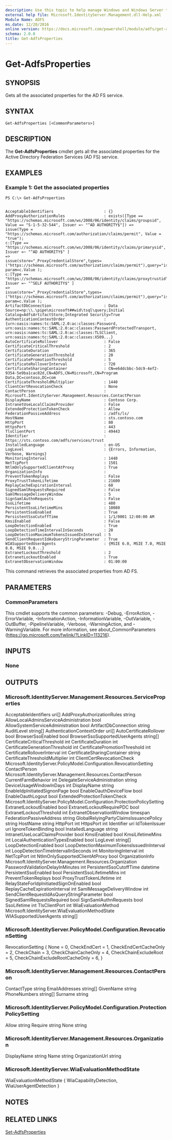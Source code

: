 ```yaml
---
description: Use this topic to help manage Windows and Windows Server technologies with Windows PowerShell.
external help file: Microsoft.IdentityServer.Management.dll-Help.xml
Module Name: ADFS
ms.date: 12/20/2016
online version: https://docs.microsoft.com/powershell/module/adfs/get-adfsproperties?view=windowsserver2019-ps&wt.mc_id=ps-gethelp
schema: 2.0.0
title: Get-AdfsProperties
---
```


# Get-AdfsProperties

## SYNOPSIS
Gets all the associated properties for the AD FS service.

## SYNTAX

```
Get-AdfsProperties [<CommonParameters>]
```

## DESCRIPTION
The **Get-AdfsProperties** cmdlet gets all the associated properties for the Active Directory Federation Services (AD FS) service.

## EXAMPLES

### Example 1: Get the associated properties
```
PS C:\> Get-AdfsProperties


AcceptableIdentifiers                      : {}
AddProxyAuthorizationRules                 : exists([Type == "https://schemas.microsoft.com/ws/2008/06/identity/claims/groupsid", Value == "S-1-5-32-544", Issuer =~ "^AD AUTHORITY$"]) =>
issue(Type = "https://schemas.microsoft.com/authorization/claims/permit", Value = "true");
c:[Type == "https://schemas.microsoft.com/ws/2008/06/identity/claims/primarysid", Issuer =~ "^AD AUTHORITY$" ]
=>
issue(store="_ProxyCredentialStore",types=("https://schemas.microsoft.com/authorization/claims/permit"),query="isProxyTrustManagerSid({0})",
param=c.Value );
c:[Type == "https://schemas.microsoft.com/ws/2008/06/identity/claims/proxytrustid", Issuer =~ "^SELF AUTHORITY$" ]
=>
issue(store="_ProxyCredentialStore",types=("https://schemas.microsoft.com/authorization/claims/permit"),query="isProxyTrustProvisioned({0})",
param=c.Value );
ArtifactDbConnection                       : Data Source=np:\\.\pipe\microsoft##wid\tsql\query;Initial Catalog=AdfsArtifactStore;Integrated Security=True
AuthenticationContextOrder                 : {urn:oasis:names:tc:SAML:2.0:ac:classes:Password, urn:oasis:names:tc:SAML:2.0:ac:classes:PasswordProtectedTransport,
urn:oasis:names:tc:SAML:2.0:ac:classes:TLSClient, urn:oasis:names:tc:SAML:2.0:ac:classes:X509...}
AutoCertificateRollover                    : False
CertificateCriticalThreshold               : 2
CertificateDuration                        : 365
CertificateGenerationThreshold             : 20
CertificatePromotionThreshold              : 5
CertificateRolloverInterval                : 720
CertificateSharingContainer                : CN=e6ddcbbc-5dc9-4ef2-9354-5e9ba1cac82d,CN=ADFS,CN=Microsoft,CN=Program Data,DC=contoso,DC=com
CertificateThresholdMultiplier             : 1440
ClientCertRevocationCheck                  : None
ContactPerson                              : Microsoft.IdentityServer.Management.Resources.ContactPerson
DisplayName                                : Contoso Corp.
IntranetUseLocalClaimsProvider             : False
ExtendedProtectionTokenCheck               : Allow
FederationPassiveAddress                   : /adfs/ls/
HostName                                   : sts.contoso.com
HttpPort                                   : 80
HttpsPort                                  : 443
TlsClientPort                              : 49443
Identifier                                 : https://sts.contoso.com/adfs/services/trust
InstalledLanguage                          : en-US
LogLevel                                   : {Errors, Information, Verbose, Warnings}
MonitoringInterval                         : 1440
NetTcpPort                                 : 1501
NtlmOnlySupportedClientAtProxy             : True
OrganizationInfo                           :
PreventTokenReplays                        : False
ProxyTrustTokenLifetime                    : 21600
ReplayCacheExpirationInterval              : 60
SignedSamlRequestsRequired                 : False
SamlMessageDeliveryWindow                  : 5
SignSamlAuthnRequests                      : False
SsoLifetime                                : 480
PersistentSsoLifetimeMins                  : 10080
PersistentSsoEnabled                       : True
PersistentSsoCutoffTime                    : 1/1/0001 12:00:00 AM
KmsiEnabled                                : False
LoopDetectionEnabled                       : True
LoopDetectionTimeIntervalInSeconds         : 20
LoopDetectionMaximumTokensIssuedInInterval : 5
SendClientRequestIdAsQueryStringParameter  : True
WIASupportedUserAgents                     : {MSIE 6.0, MSIE 7.0, MSIE 8.0, MSIE 9.0...}
ExtranetLockoutThreshold                   : 2
ExtranetLockoutEnabled                     : True
ExtranetObservationWindow                  : 01:00:00
```

This command retrieves the associated properties from AD FS.

## PARAMETERS

### CommonParameters
This cmdlet supports the common parameters: -Debug, -ErrorAction, -ErrorVariable, -InformationAction, -InformationVariable, -OutVariable, -OutBuffer, -PipelineVariable, -Verbose, -WarningAction, and -WarningVariable. For more information, see about_CommonParameters (https://go.microsoft.com/fwlink/?LinkID=113216).

## INPUTS

### None

## OUTPUTS

### Microsoft.IdentityServer.Management.Resources.ServiceProperties
AcceptableIdentifiers                       uri[]
AddProxyAuthorizationRules                  string
AllowLocalAdminsServiceAdministration       bool
AllowSystemServiceAdministration            bool
ArtifactDbConnection                        string
AuditLevel                                  string[]
AuthenticationContextOrder                  uri[]
AutoCertificateRollover                     bool
BrowserSsoEnabled                           bool
BrowserSsoSupportedUserAgents               string[]
CertificateCriticalThreshold                int
CertificateDuration                         int
CertificateGenerationThreshold              int
CertificatePromotionThreshold               int
CertificateRolloverInterval                 int
CertificateSharingContainer                 string
CertificateThresholdMultiplier              int
ClientCertRevocationCheck                   Microsoft.IdentityServer.PolicyModel.Configuration.RevocationSetting
ContactPerson                               Microsoft.IdentityServer.Management.Resources.ContactPerson
CurrentFarmBehavior                         int
DelegateServiceAdministration               string
DeviceUsageWindowInDays                     int
DisplayName                                 string
EnableIdpInitiatedSignonPage                bool
EnableOauthDeviceFlow                       bool
EnableOauthLogout                           bool
ExtendedProtectionTokenCheck                Microsoft.IdentityServer.PolicyModel.Configuration.ProtectionPolicySetting
ExtranetLockoutEnabled                      bool
ExtranetLockoutRequirePDC                   bool
ExtranetLockoutThreshold                    int
ExtranetObservationWindow                   timespan
FederationPassiveAddress                    string
GlobalRelyingPartyClaimsIssuancePolicy      string
HostName                                    string
HttpPort                                    int
HttpsPort                                   int
Identifier                                  uri
IdTokenIssuer                               uri
IgnoreTokenBinding                          bool
InstalledLanguage                           string
IntranetUseLocalClaimsProvider              bool
KmsiEnabled                                 bool
KmsiLifetimeMins                            int
LocalAuthenticationTypesEnabled             bool
LogLevel                                    string[]
LoopDetectionEnabled                        bool
LoopDetectionMaximumTokensIssuedInInterval  int
LoopDetectionTimeIntervalInSeconds          int
MonitoringInterval                          int
NetTcpPort                                  int
NtlmOnlySupportedClientAtProxy              bool
OrganizationInfo                            Microsoft.IdentityServer.Management.Resources.Organization
PasswordValidationDelayInMinutes            int
PersistentSsoCutoffTime                     datetime
PersistentSsoEnabled                        bool
PersistentSsoLifetimeMins                   int
PreventTokenReplays                         bool
ProxyTrustTokenLifetime                     int
RelayStateForIdpInitiatedSignOnEnabled      bool
ReplayCacheExpirationInterval               int
SamlMessageDeliveryWindow                   int
SendClientRequestIdAsQueryStringParameter   bool
SignedSamlRequestsRequired                  bool
SignSamlAuthnRequests                       bool
SsoLifetime                                 int
TlsClientPort                               int
WiaEvaluationMethod                         Microsoft.IdentityServer.WiaEvaluationMethodState
WIASupportedUserAgents                      string[]

### Microsoft.IdentityServer.PolicyModel.Configuration.RevocationSetting

RevocationSetting
{
  None = 0,
  CheckEndCert = 1,
  CheckEndCertCacheOnly = 2,
  CheckChain = 3,
  CheckChainCacheOnly = 4,
  CheckChainExcludeRoot = 5,
  CheckChainExcludeRootCacheOnly = 6,
}

### Microsoft.IdentityServer.Management.Resources.ContactPerson
ContactType     string
EmailAddresses  string[]
GivenName       string
PhoneNumbers    string[]
Surname         string

### Microsoft.IdentityServer.PolicyModel.Configuration.ProtectionPolicySetting
Allow    string
Require  string
None     string

### Microsoft.IdentityServer.Management.Resources.Organization
DisplayName      string
Name             string
OrganizationUrl  string

### Microsoft.IdentityServer.WiaEvaluationMethodState

WiaEvaluationMethodState
{
  WiaCapabilityDetection,
  WiaUserAgentDetection
}

## NOTES

## RELATED LINKS

[Set-AdfsProperties](./Set-AdfsProperties.md)
